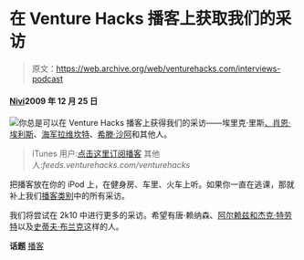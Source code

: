 # 在 Venture Hacks 播客上获取我们的采访

> 原文：<https://web.archive.org/web/venturehacks.com/interviews-podcast>

#### [Nivi](/web/20220928230831/https://venturehacks.com/about)2009 年 12 月 25 日

[![](img/02ad15241bae4ac9c9ff7d58299a460d.png)](https://web.archive.org/web/20220928230831/itpc://feeds.venturehacks.com/venturehacks)你总是可以在 Venture Hacks 播客上获得我们的采访——埃里克·里斯[、](https://web.archive.org/web/20220928230831/http://venturehacks.com/articles/minimum-viable-product)[肖恩·埃利斯](https://web.archive.org/web/20220928230831/http://venturehacks.com/articles/sean-ellis-interview)、[海军拉维坎特](https://web.archive.org/web/20220928230831/http://venturehacks.com/articles/co-founder-interview)、[希滕·沙阿](https://web.archive.org/web/20220928230831/http://venturehacks.com/articles/measure-fit)和其他人。

> iTunes 用户:[点击这里订阅播客](https://web.archive.org/web/20220928230831/itpc://feeds.venturehacks.com/venturehacks)
> 其他人:*feeds.venturehacks.com/venturehacks*

把播客放在你的 iPod 上，在健身房、车里、火车上听。如果你一直在逃课，那就补上我们[播客类别](https://web.archive.org/web/20220928230831/http://venturehacks.com/topics/podcast)中的所有采访。

我们将尝试在 2k10 中进行更多的采访。希望有唐·赖纳森、[阿尔赖兹和杰克·特劳特](https://web.archive.org/web/20220928230831/http://www.amazon.com/gp/product/0071359168?ie=UTF8&tag=httpventureco-20&linkCode=as2&camp=1789&creative=390957&creativeASIN=0071359168)以及[史蒂夫·布兰克](https://web.archive.org/web/20220928230831/http://steveblank.com/)这样的人。

**话题** [播客](https://web.archive.org/web/20220928230831/https://venturehacks.com/topics/podcast)